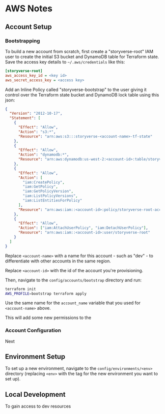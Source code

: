 # AWS Notes

## Account Setup

### Bootstrapping

To build a new account from scratch, first create a "storyverse-root" IAM user to create the initial S3 bucket and DynamoDB table for Terraform state. Save the access key details to `~/.aws/credentials` like this:

```ini
[storyverse-root]
aws_access_key_id = <key id>
aws_secret_access_key = <access key>
```

Add an Inline Policy called "storyverse-bootstrap" to the user giving it control over the Terraform state bucket and DynamoDB lock table using this json:

```json
{
  "Version": "2012-10-17",
  "Statement": [
    {
      "Effect": "Allow",
      "Action": "s3:*",
      "Resource": "arn:aws:s3:::storyverse-<account-name>-tf-state"
    },
    {
      "Effect": "Allow",
      "Action": "dynamodb:*",
      "Resource": "arn:aws:dynamodb:us-west-2:<account-id>:table/storyverse-tf-locks"
    },
    {
      "Effect": "Allow",
      "Action": [
        "iam:CreatePolicy",
        "iam:GetPolicy",
        "iam:GetPolicyVersion",
        "iam:ListPolicyVersions",
        "iam:ListEntitiesForPolicy"
      ],
      "Resource": "arn:aws:iam::<account-id>:policy/storyverse-root-access"
    },
    {
      "Effect": "Allow",
      "Action": ["iam:AttachUserPolicy", "iam:DetachUserPolicy"],
      "Resource": "arn:aws:iam::<account-id>:user/storyverse-root"
    }
  ]
}
```

Replace `<account-name>` with a name for this account - such as "dev" - to differentiate with other accounts in the same region.

Replace `<account-id>` with the id of the account you're provisioning.

Then, navigate to the `config/accounts/bootstrap` directory and run:

```sh
terraform init
AWS_PROFILE=bootstrap terraform apply
```

Use the same name for the `account_name` variable that you used for `<account-name>` above.

This will add some new permissions to the

### Account Configuration

Next

## Environment Setup

To set up a new environment, navigate to the `config/environments/<env>` directory (replacing `<env>` with the tag for the new environment you want to set up).

## Local Development

To gain access to dev resources
